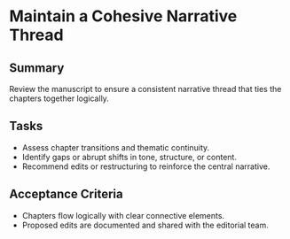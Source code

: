 # Maintain a Cohesive Narrative Thread

## Summary
Review the manuscript to ensure a consistent narrative thread that ties the chapters together logically.

## Tasks
- Assess chapter transitions and thematic continuity.
- Identify gaps or abrupt shifts in tone, structure, or content.
- Recommend edits or restructuring to reinforce the central narrative.

## Acceptance Criteria
- Chapters flow logically with clear connective elements.
- Proposed edits are documented and shared with the editorial team.
